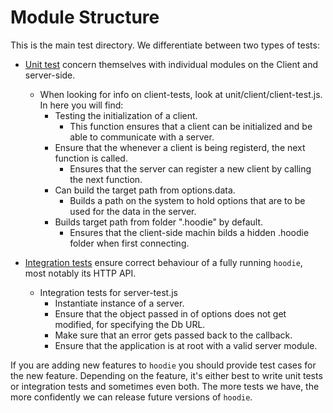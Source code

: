 # Module Structure

This is the main test directory. We differentiate between two types of tests:

- [Unit test](unit) concern themselves with individual modules on the Client and server-side.
  - When looking for info on client-tests, look at unit/client/client-test.js. In here you will find:
    - Testing the initialization of a client.
      - This function ensures that a client can be initialized and be able to communicate with a server.
    - Ensure that the whenever a client is being registerd, the next function is called.
      - Ensures that the server can register a new client by calling the next function.
    - Can build the target path from options.data.
      - Builds a path on the system to hold options that are to be used for the data in the server.
    - Builds target path from folder ".hoodie" by default.
      - Ensures that the client-side machin bilds a hidden .hoodie folder when first connecting.
  
- [Integration tests](integration) ensure correct behaviour of a fully running `hoodie`, most notably its HTTP API.
  - Integration tests for server-test.js
    - Instantiate instance of a server.
    - Ensure that the object passed in of options does not get modified, for specifying the Db URL.
    - Make sure that an error gets passed back to the callback.
    - Ensure that the application is at root with a valid server module.
    
If you are adding new features to `hoodie` you should provide test cases for the new feature. Depending on the feature, it's either best to write unit tests or integration tests and sometimes even both. The more tests we have, the more confidently we can release future versions of `hoodie`.
